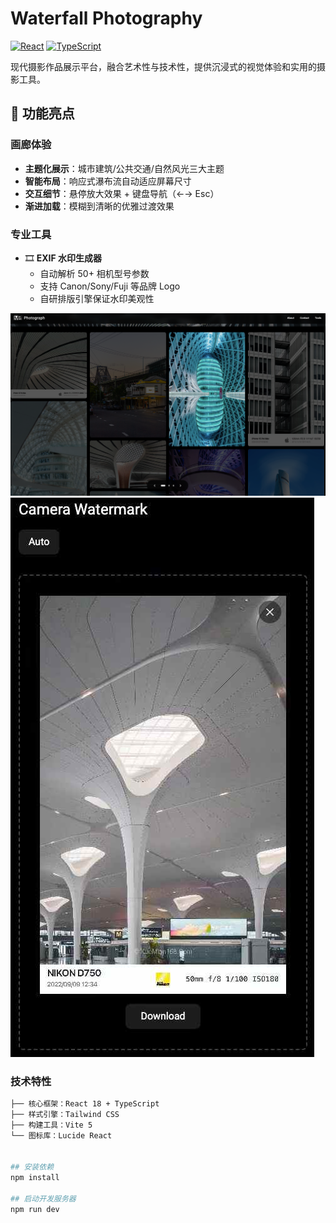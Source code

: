 # Waterfall Photography

[![React](https://img.shields.io/badge/React-18.3-blue)](https://react.dev/)
[![TypeScript](https://img.shields.io/badge/TypeScript-5.5-blue)](https://www.typescriptlang.org/)

现代摄影作品展示平台，融合艺术性与技术性，提供沉浸式的视觉体验和实用的摄影工具。

## 🌟 功能亮点

### 画廊体验
- **主题化展示**：城市建筑/公共交通/自然风光三大主题
- **智能布局**：响应式瀑布流自动适应屏幕尺寸
- **交互细节**：悬停放大效果 + 键盘导航（←→ Esc）
- **渐进加载**：模糊到清晰的优雅过渡效果

### 专业工具
- 🎞️ **EXIF 水印生成器**
  - 自动解析 50+ 相机型号参数
  - 支持 Canon/Sony/Fuji 等品牌 Logo
  - 自研排版引擎保证水印美观性
 
![image](image.png)
![image](watermark.png)

### 技术特性
```bash
├── 核心框架：React 18 + TypeScript
├── 样式引擎：Tailwind CSS
├── 构建工具：Vite 5
└── 图标库：Lucide React


## 安装依赖
npm install

## 启动开发服务器
npm run dev
